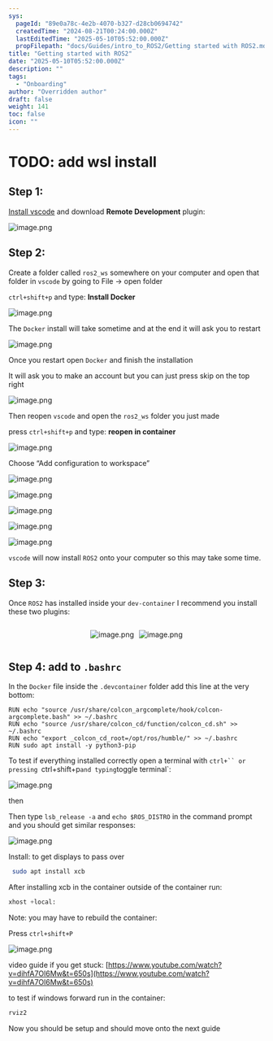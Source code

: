 ```yaml
---
sys:
  pageId: "89e0a78c-4e2b-4070-b327-d28cb0694742"
  createdTime: "2024-08-21T00:24:00.000Z"
  lastEditedTime: "2025-05-10T05:52:00.000Z"
  propFilepath: "docs/Guides/intro_to_ROS2/Getting started with ROS2.md"
title: "Getting started with ROS2"
date: "2025-05-10T05:52:00.000Z"
description: ""
tags:
  - "Onboarding"
author: "Overridden author"
draft: false
weight: 141
toc: false
icon: ""
---
```


# TODO: add wsl install

## Step 1:

[Install vscode](https://code.visualstudio.com/download) and download **Remote Development** plugin:

![image.png](https://prod-files-secure.s3.us-west-2.amazonaws.com/d518164a-d88e-44d1-a4ee-3adb3bd8bce0/efb52993-1881-4a40-b95e-6f020334f022/image.png?X-Amz-Algorithm=AWS4-HMAC-SHA256&X-Amz-Content-Sha256=UNSIGNED-PAYLOAD&X-Amz-Credential=ASIAZI2LB466XPS432JV%2F20250617%2Fus-west-2%2Fs3%2Faws4_request&X-Amz-Date=20250617T161100Z&X-Amz-Expires=3600&X-Amz-Security-Token=IQoJb3JpZ2luX2VjEIz%2F%2F%2F%2F%2F%2F%2F%2F%2F%2FwEaCXVzLXdlc3QtMiJHMEUCIQDXJq98BC11X4vkIOmr8gIAkcb%2B89tjYwgljwB618zAUgIgJ1UXRsHXKdWtes%2FxCEGwSP3%2BBfrjwuQq60ChMPW4jUEq%2FwMIdRAAGgw2Mzc0MjMxODM4MDUiDId94%2FyTG6wY%2B4tAhSrcA7Sij4%2BVeS3oHZ5iWS9Q%2B56YBYYRZBIU4NGpvyb5B%2FxY98YEVwXVDXHpVkisCAHg9pLWAhirg3ktM0fqG5wJ8eYEaXOJpo36nmw04DDk6UAXod4ttWm0hr22rBKndaMp7V%2FCGzqiFzD85hSvUHfjANrDwz5kmEfaQYaFXmbvZvW4WtBjzM5V99lLQwSm%2FvdlNoLlU0UUfGhwM3Yei7zLR%2BfJg1zN9w4B4QGamWgfHfVQElSwgJXVSwRH4nYLGGZXEEXF%2FZcHNDqalxHYjlENKFmg0PlG%2Fm0im%2FWGigrK4avqwGqviOlKaXmc6SiohM2OdJdmyGapBqFPrYi%2B3W%2Fso6r%2BO0nPBD51CIi34NFZ35Of2yTZQqnPUAz5%2FTiTTSUAvuRR37OkVZQd7uBk12m9qWxTQxS%2B049YLt4c7KpE7fqs0Y2Km%2B5%2F8gW6gLI9li5ww%2FeeCCMTRqNtJCqlzMPCLX%2FRbeujWVk3jEd44q156ZgSjPjk421%2BX5Bx2mceaQBDCF2g1OmSzaUql8lXnAXW6XMw5%2FJQ6Xs%2BAqnm%2BBAzV7tHZ0SHdidQXSNUZEqILtTEmz0GqeoWbbYDfjmoJBYld3QT0J6toqlvv1fsOVsul2ECtjSUfZf6kqnT6YzWMJanxcIGOqUBMwUnCLZf5jDIxlX7MPL6LEwInKM7F%2B4ScKwt5%2BNjEaXVutrqLjwJRwMdWD52XyHzkvBR%2FPEryRSuhNAkHGgSQ75BhOuep0ncwbO%2BJo42dPrgWIcjuY3AicugdPy13R5hqQ4Cptq4nGz67YU04XU6K53GUEOPZv9fFWdTTyyBy0jJILbrAG3f8FR8QPIGgfL4rX2bfQmlBogop9fDEDWkWUNEoB72&X-Amz-Signature=b9ff49b2ffc6c51e9e31c65c5a380a4b39c22a5ec266b8ae82644c0f32a8397e&X-Amz-SignedHeaders=host&x-amz-checksum-mode=ENABLED&x-id=GetObject)

## Step 2:

Create a folder called `ros2_ws` somewhere on your computer and open that folder in `vscode` by going to File → open folder 

`ctrl+shift+p` and type: **Install Docker**

![image.png](https://prod-files-secure.s3.us-west-2.amazonaws.com/d518164a-d88e-44d1-a4ee-3adb3bd8bce0/2269dc0e-1cd5-47ff-bceb-c04ad9b2eab0/image.png?X-Amz-Algorithm=AWS4-HMAC-SHA256&X-Amz-Content-Sha256=UNSIGNED-PAYLOAD&X-Amz-Credential=ASIAZI2LB466XPS432JV%2F20250617%2Fus-west-2%2Fs3%2Faws4_request&X-Amz-Date=20250617T161100Z&X-Amz-Expires=3600&X-Amz-Security-Token=IQoJb3JpZ2luX2VjEIz%2F%2F%2F%2F%2F%2F%2F%2F%2F%2FwEaCXVzLXdlc3QtMiJHMEUCIQDXJq98BC11X4vkIOmr8gIAkcb%2B89tjYwgljwB618zAUgIgJ1UXRsHXKdWtes%2FxCEGwSP3%2BBfrjwuQq60ChMPW4jUEq%2FwMIdRAAGgw2Mzc0MjMxODM4MDUiDId94%2FyTG6wY%2B4tAhSrcA7Sij4%2BVeS3oHZ5iWS9Q%2B56YBYYRZBIU4NGpvyb5B%2FxY98YEVwXVDXHpVkisCAHg9pLWAhirg3ktM0fqG5wJ8eYEaXOJpo36nmw04DDk6UAXod4ttWm0hr22rBKndaMp7V%2FCGzqiFzD85hSvUHfjANrDwz5kmEfaQYaFXmbvZvW4WtBjzM5V99lLQwSm%2FvdlNoLlU0UUfGhwM3Yei7zLR%2BfJg1zN9w4B4QGamWgfHfVQElSwgJXVSwRH4nYLGGZXEEXF%2FZcHNDqalxHYjlENKFmg0PlG%2Fm0im%2FWGigrK4avqwGqviOlKaXmc6SiohM2OdJdmyGapBqFPrYi%2B3W%2Fso6r%2BO0nPBD51CIi34NFZ35Of2yTZQqnPUAz5%2FTiTTSUAvuRR37OkVZQd7uBk12m9qWxTQxS%2B049YLt4c7KpE7fqs0Y2Km%2B5%2F8gW6gLI9li5ww%2FeeCCMTRqNtJCqlzMPCLX%2FRbeujWVk3jEd44q156ZgSjPjk421%2BX5Bx2mceaQBDCF2g1OmSzaUql8lXnAXW6XMw5%2FJQ6Xs%2BAqnm%2BBAzV7tHZ0SHdidQXSNUZEqILtTEmz0GqeoWbbYDfjmoJBYld3QT0J6toqlvv1fsOVsul2ECtjSUfZf6kqnT6YzWMJanxcIGOqUBMwUnCLZf5jDIxlX7MPL6LEwInKM7F%2B4ScKwt5%2BNjEaXVutrqLjwJRwMdWD52XyHzkvBR%2FPEryRSuhNAkHGgSQ75BhOuep0ncwbO%2BJo42dPrgWIcjuY3AicugdPy13R5hqQ4Cptq4nGz67YU04XU6K53GUEOPZv9fFWdTTyyBy0jJILbrAG3f8FR8QPIGgfL4rX2bfQmlBogop9fDEDWkWUNEoB72&X-Amz-Signature=1e0f3578d9ac1c0708aba0933e4f3289b0310ca809dab9da527ffc929d344884&X-Amz-SignedHeaders=host&x-amz-checksum-mode=ENABLED&x-id=GetObject)

The `Docker` install will take sometime and at the end it will ask you to restart

![image.png](https://prod-files-secure.s3.us-west-2.amazonaws.com/d518164a-d88e-44d1-a4ee-3adb3bd8bce0/ed233f78-be33-4b1f-b89c-9c346c0e961e/image.png?X-Amz-Algorithm=AWS4-HMAC-SHA256&X-Amz-Content-Sha256=UNSIGNED-PAYLOAD&X-Amz-Credential=ASIAZI2LB466XPS432JV%2F20250617%2Fus-west-2%2Fs3%2Faws4_request&X-Amz-Date=20250617T161100Z&X-Amz-Expires=3600&X-Amz-Security-Token=IQoJb3JpZ2luX2VjEIz%2F%2F%2F%2F%2F%2F%2F%2F%2F%2FwEaCXVzLXdlc3QtMiJHMEUCIQDXJq98BC11X4vkIOmr8gIAkcb%2B89tjYwgljwB618zAUgIgJ1UXRsHXKdWtes%2FxCEGwSP3%2BBfrjwuQq60ChMPW4jUEq%2FwMIdRAAGgw2Mzc0MjMxODM4MDUiDId94%2FyTG6wY%2B4tAhSrcA7Sij4%2BVeS3oHZ5iWS9Q%2B56YBYYRZBIU4NGpvyb5B%2FxY98YEVwXVDXHpVkisCAHg9pLWAhirg3ktM0fqG5wJ8eYEaXOJpo36nmw04DDk6UAXod4ttWm0hr22rBKndaMp7V%2FCGzqiFzD85hSvUHfjANrDwz5kmEfaQYaFXmbvZvW4WtBjzM5V99lLQwSm%2FvdlNoLlU0UUfGhwM3Yei7zLR%2BfJg1zN9w4B4QGamWgfHfVQElSwgJXVSwRH4nYLGGZXEEXF%2FZcHNDqalxHYjlENKFmg0PlG%2Fm0im%2FWGigrK4avqwGqviOlKaXmc6SiohM2OdJdmyGapBqFPrYi%2B3W%2Fso6r%2BO0nPBD51CIi34NFZ35Of2yTZQqnPUAz5%2FTiTTSUAvuRR37OkVZQd7uBk12m9qWxTQxS%2B049YLt4c7KpE7fqs0Y2Km%2B5%2F8gW6gLI9li5ww%2FeeCCMTRqNtJCqlzMPCLX%2FRbeujWVk3jEd44q156ZgSjPjk421%2BX5Bx2mceaQBDCF2g1OmSzaUql8lXnAXW6XMw5%2FJQ6Xs%2BAqnm%2BBAzV7tHZ0SHdidQXSNUZEqILtTEmz0GqeoWbbYDfjmoJBYld3QT0J6toqlvv1fsOVsul2ECtjSUfZf6kqnT6YzWMJanxcIGOqUBMwUnCLZf5jDIxlX7MPL6LEwInKM7F%2B4ScKwt5%2BNjEaXVutrqLjwJRwMdWD52XyHzkvBR%2FPEryRSuhNAkHGgSQ75BhOuep0ncwbO%2BJo42dPrgWIcjuY3AicugdPy13R5hqQ4Cptq4nGz67YU04XU6K53GUEOPZv9fFWdTTyyBy0jJILbrAG3f8FR8QPIGgfL4rX2bfQmlBogop9fDEDWkWUNEoB72&X-Amz-Signature=121a77d9a1145fc5c604cd10394beb7dc28f9d8589ad813e560f5bee1cce5def&X-Amz-SignedHeaders=host&x-amz-checksum-mode=ENABLED&x-id=GetObject)

Once you restart open `Docker` and finish the installation

It will ask you to make an account but you can just press skip on the top right

![image.png](https://prod-files-secure.s3.us-west-2.amazonaws.com/d518164a-d88e-44d1-a4ee-3adb3bd8bce0/21010ad9-1659-4fd9-9f59-9932a09b2a3d/image.png?X-Amz-Algorithm=AWS4-HMAC-SHA256&X-Amz-Content-Sha256=UNSIGNED-PAYLOAD&X-Amz-Credential=ASIAZI2LB466XPS432JV%2F20250617%2Fus-west-2%2Fs3%2Faws4_request&X-Amz-Date=20250617T161100Z&X-Amz-Expires=3600&X-Amz-Security-Token=IQoJb3JpZ2luX2VjEIz%2F%2F%2F%2F%2F%2F%2F%2F%2F%2FwEaCXVzLXdlc3QtMiJHMEUCIQDXJq98BC11X4vkIOmr8gIAkcb%2B89tjYwgljwB618zAUgIgJ1UXRsHXKdWtes%2FxCEGwSP3%2BBfrjwuQq60ChMPW4jUEq%2FwMIdRAAGgw2Mzc0MjMxODM4MDUiDId94%2FyTG6wY%2B4tAhSrcA7Sij4%2BVeS3oHZ5iWS9Q%2B56YBYYRZBIU4NGpvyb5B%2FxY98YEVwXVDXHpVkisCAHg9pLWAhirg3ktM0fqG5wJ8eYEaXOJpo36nmw04DDk6UAXod4ttWm0hr22rBKndaMp7V%2FCGzqiFzD85hSvUHfjANrDwz5kmEfaQYaFXmbvZvW4WtBjzM5V99lLQwSm%2FvdlNoLlU0UUfGhwM3Yei7zLR%2BfJg1zN9w4B4QGamWgfHfVQElSwgJXVSwRH4nYLGGZXEEXF%2FZcHNDqalxHYjlENKFmg0PlG%2Fm0im%2FWGigrK4avqwGqviOlKaXmc6SiohM2OdJdmyGapBqFPrYi%2B3W%2Fso6r%2BO0nPBD51CIi34NFZ35Of2yTZQqnPUAz5%2FTiTTSUAvuRR37OkVZQd7uBk12m9qWxTQxS%2B049YLt4c7KpE7fqs0Y2Km%2B5%2F8gW6gLI9li5ww%2FeeCCMTRqNtJCqlzMPCLX%2FRbeujWVk3jEd44q156ZgSjPjk421%2BX5Bx2mceaQBDCF2g1OmSzaUql8lXnAXW6XMw5%2FJQ6Xs%2BAqnm%2BBAzV7tHZ0SHdidQXSNUZEqILtTEmz0GqeoWbbYDfjmoJBYld3QT0J6toqlvv1fsOVsul2ECtjSUfZf6kqnT6YzWMJanxcIGOqUBMwUnCLZf5jDIxlX7MPL6LEwInKM7F%2B4ScKwt5%2BNjEaXVutrqLjwJRwMdWD52XyHzkvBR%2FPEryRSuhNAkHGgSQ75BhOuep0ncwbO%2BJo42dPrgWIcjuY3AicugdPy13R5hqQ4Cptq4nGz67YU04XU6K53GUEOPZv9fFWdTTyyBy0jJILbrAG3f8FR8QPIGgfL4rX2bfQmlBogop9fDEDWkWUNEoB72&X-Amz-Signature=9ee5ec53453854afecfd2741201a30320f82067e614a0865c0d3c001f582e5b5&X-Amz-SignedHeaders=host&x-amz-checksum-mode=ENABLED&x-id=GetObject)

Then reopen `vscode` and open the `ros2_ws` folder you just made

press `ctrl+shift+p` and type: **reopen in container**

![image.png](https://prod-files-secure.s3.us-west-2.amazonaws.com/d518164a-d88e-44d1-a4ee-3adb3bd8bce0/4e93b8c2-41ad-488c-8095-c74205196118/image.png?X-Amz-Algorithm=AWS4-HMAC-SHA256&X-Amz-Content-Sha256=UNSIGNED-PAYLOAD&X-Amz-Credential=ASIAZI2LB466XPS432JV%2F20250617%2Fus-west-2%2Fs3%2Faws4_request&X-Amz-Date=20250617T161100Z&X-Amz-Expires=3600&X-Amz-Security-Token=IQoJb3JpZ2luX2VjEIz%2F%2F%2F%2F%2F%2F%2F%2F%2F%2FwEaCXVzLXdlc3QtMiJHMEUCIQDXJq98BC11X4vkIOmr8gIAkcb%2B89tjYwgljwB618zAUgIgJ1UXRsHXKdWtes%2FxCEGwSP3%2BBfrjwuQq60ChMPW4jUEq%2FwMIdRAAGgw2Mzc0MjMxODM4MDUiDId94%2FyTG6wY%2B4tAhSrcA7Sij4%2BVeS3oHZ5iWS9Q%2B56YBYYRZBIU4NGpvyb5B%2FxY98YEVwXVDXHpVkisCAHg9pLWAhirg3ktM0fqG5wJ8eYEaXOJpo36nmw04DDk6UAXod4ttWm0hr22rBKndaMp7V%2FCGzqiFzD85hSvUHfjANrDwz5kmEfaQYaFXmbvZvW4WtBjzM5V99lLQwSm%2FvdlNoLlU0UUfGhwM3Yei7zLR%2BfJg1zN9w4B4QGamWgfHfVQElSwgJXVSwRH4nYLGGZXEEXF%2FZcHNDqalxHYjlENKFmg0PlG%2Fm0im%2FWGigrK4avqwGqviOlKaXmc6SiohM2OdJdmyGapBqFPrYi%2B3W%2Fso6r%2BO0nPBD51CIi34NFZ35Of2yTZQqnPUAz5%2FTiTTSUAvuRR37OkVZQd7uBk12m9qWxTQxS%2B049YLt4c7KpE7fqs0Y2Km%2B5%2F8gW6gLI9li5ww%2FeeCCMTRqNtJCqlzMPCLX%2FRbeujWVk3jEd44q156ZgSjPjk421%2BX5Bx2mceaQBDCF2g1OmSzaUql8lXnAXW6XMw5%2FJQ6Xs%2BAqnm%2BBAzV7tHZ0SHdidQXSNUZEqILtTEmz0GqeoWbbYDfjmoJBYld3QT0J6toqlvv1fsOVsul2ECtjSUfZf6kqnT6YzWMJanxcIGOqUBMwUnCLZf5jDIxlX7MPL6LEwInKM7F%2B4ScKwt5%2BNjEaXVutrqLjwJRwMdWD52XyHzkvBR%2FPEryRSuhNAkHGgSQ75BhOuep0ncwbO%2BJo42dPrgWIcjuY3AicugdPy13R5hqQ4Cptq4nGz67YU04XU6K53GUEOPZv9fFWdTTyyBy0jJILbrAG3f8FR8QPIGgfL4rX2bfQmlBogop9fDEDWkWUNEoB72&X-Amz-Signature=2d5a54e5511ca040b2c6466a6ce9d5f4a68cc2218c36c88fab3a31e61aaeed08&X-Amz-SignedHeaders=host&x-amz-checksum-mode=ENABLED&x-id=GetObject)

Choose “Add configuration to workspace”

![image.png](https://prod-files-secure.s3.us-west-2.amazonaws.com/d518164a-d88e-44d1-a4ee-3adb3bd8bce0/9560b282-5060-4989-ba37-97e7b2c22476/image.png?X-Amz-Algorithm=AWS4-HMAC-SHA256&X-Amz-Content-Sha256=UNSIGNED-PAYLOAD&X-Amz-Credential=ASIAZI2LB466XPS432JV%2F20250617%2Fus-west-2%2Fs3%2Faws4_request&X-Amz-Date=20250617T161100Z&X-Amz-Expires=3600&X-Amz-Security-Token=IQoJb3JpZ2luX2VjEIz%2F%2F%2F%2F%2F%2F%2F%2F%2F%2FwEaCXVzLXdlc3QtMiJHMEUCIQDXJq98BC11X4vkIOmr8gIAkcb%2B89tjYwgljwB618zAUgIgJ1UXRsHXKdWtes%2FxCEGwSP3%2BBfrjwuQq60ChMPW4jUEq%2FwMIdRAAGgw2Mzc0MjMxODM4MDUiDId94%2FyTG6wY%2B4tAhSrcA7Sij4%2BVeS3oHZ5iWS9Q%2B56YBYYRZBIU4NGpvyb5B%2FxY98YEVwXVDXHpVkisCAHg9pLWAhirg3ktM0fqG5wJ8eYEaXOJpo36nmw04DDk6UAXod4ttWm0hr22rBKndaMp7V%2FCGzqiFzD85hSvUHfjANrDwz5kmEfaQYaFXmbvZvW4WtBjzM5V99lLQwSm%2FvdlNoLlU0UUfGhwM3Yei7zLR%2BfJg1zN9w4B4QGamWgfHfVQElSwgJXVSwRH4nYLGGZXEEXF%2FZcHNDqalxHYjlENKFmg0PlG%2Fm0im%2FWGigrK4avqwGqviOlKaXmc6SiohM2OdJdmyGapBqFPrYi%2B3W%2Fso6r%2BO0nPBD51CIi34NFZ35Of2yTZQqnPUAz5%2FTiTTSUAvuRR37OkVZQd7uBk12m9qWxTQxS%2B049YLt4c7KpE7fqs0Y2Km%2B5%2F8gW6gLI9li5ww%2FeeCCMTRqNtJCqlzMPCLX%2FRbeujWVk3jEd44q156ZgSjPjk421%2BX5Bx2mceaQBDCF2g1OmSzaUql8lXnAXW6XMw5%2FJQ6Xs%2BAqnm%2BBAzV7tHZ0SHdidQXSNUZEqILtTEmz0GqeoWbbYDfjmoJBYld3QT0J6toqlvv1fsOVsul2ECtjSUfZf6kqnT6YzWMJanxcIGOqUBMwUnCLZf5jDIxlX7MPL6LEwInKM7F%2B4ScKwt5%2BNjEaXVutrqLjwJRwMdWD52XyHzkvBR%2FPEryRSuhNAkHGgSQ75BhOuep0ncwbO%2BJo42dPrgWIcjuY3AicugdPy13R5hqQ4Cptq4nGz67YU04XU6K53GUEOPZv9fFWdTTyyBy0jJILbrAG3f8FR8QPIGgfL4rX2bfQmlBogop9fDEDWkWUNEoB72&X-Amz-Signature=02b5949d4b82510c9b10fac1e03a63608681a63aec4fea8c4531cfd47d89ad3f&X-Amz-SignedHeaders=host&x-amz-checksum-mode=ENABLED&x-id=GetObject)

![image.png](https://prod-files-secure.s3.us-west-2.amazonaws.com/d518164a-d88e-44d1-a4ee-3adb3bd8bce0/2ee63f81-886b-48e8-a553-dc6e5eac99e4/image.png?X-Amz-Algorithm=AWS4-HMAC-SHA256&X-Amz-Content-Sha256=UNSIGNED-PAYLOAD&X-Amz-Credential=ASIAZI2LB466XPS432JV%2F20250617%2Fus-west-2%2Fs3%2Faws4_request&X-Amz-Date=20250617T161100Z&X-Amz-Expires=3600&X-Amz-Security-Token=IQoJb3JpZ2luX2VjEIz%2F%2F%2F%2F%2F%2F%2F%2F%2F%2FwEaCXVzLXdlc3QtMiJHMEUCIQDXJq98BC11X4vkIOmr8gIAkcb%2B89tjYwgljwB618zAUgIgJ1UXRsHXKdWtes%2FxCEGwSP3%2BBfrjwuQq60ChMPW4jUEq%2FwMIdRAAGgw2Mzc0MjMxODM4MDUiDId94%2FyTG6wY%2B4tAhSrcA7Sij4%2BVeS3oHZ5iWS9Q%2B56YBYYRZBIU4NGpvyb5B%2FxY98YEVwXVDXHpVkisCAHg9pLWAhirg3ktM0fqG5wJ8eYEaXOJpo36nmw04DDk6UAXod4ttWm0hr22rBKndaMp7V%2FCGzqiFzD85hSvUHfjANrDwz5kmEfaQYaFXmbvZvW4WtBjzM5V99lLQwSm%2FvdlNoLlU0UUfGhwM3Yei7zLR%2BfJg1zN9w4B4QGamWgfHfVQElSwgJXVSwRH4nYLGGZXEEXF%2FZcHNDqalxHYjlENKFmg0PlG%2Fm0im%2FWGigrK4avqwGqviOlKaXmc6SiohM2OdJdmyGapBqFPrYi%2B3W%2Fso6r%2BO0nPBD51CIi34NFZ35Of2yTZQqnPUAz5%2FTiTTSUAvuRR37OkVZQd7uBk12m9qWxTQxS%2B049YLt4c7KpE7fqs0Y2Km%2B5%2F8gW6gLI9li5ww%2FeeCCMTRqNtJCqlzMPCLX%2FRbeujWVk3jEd44q156ZgSjPjk421%2BX5Bx2mceaQBDCF2g1OmSzaUql8lXnAXW6XMw5%2FJQ6Xs%2BAqnm%2BBAzV7tHZ0SHdidQXSNUZEqILtTEmz0GqeoWbbYDfjmoJBYld3QT0J6toqlvv1fsOVsul2ECtjSUfZf6kqnT6YzWMJanxcIGOqUBMwUnCLZf5jDIxlX7MPL6LEwInKM7F%2B4ScKwt5%2BNjEaXVutrqLjwJRwMdWD52XyHzkvBR%2FPEryRSuhNAkHGgSQ75BhOuep0ncwbO%2BJo42dPrgWIcjuY3AicugdPy13R5hqQ4Cptq4nGz67YU04XU6K53GUEOPZv9fFWdTTyyBy0jJILbrAG3f8FR8QPIGgfL4rX2bfQmlBogop9fDEDWkWUNEoB72&X-Amz-Signature=c9a2b2039e4db1cfb175d5a2b5f32e472a0e26f0352d57627dc6073e4ac46e5c&X-Amz-SignedHeaders=host&x-amz-checksum-mode=ENABLED&x-id=GetObject)

![image.png](https://prod-files-secure.s3.us-west-2.amazonaws.com/d518164a-d88e-44d1-a4ee-3adb3bd8bce0/ae1580b2-b048-407e-aed9-b584224a7a04/image.png?X-Amz-Algorithm=AWS4-HMAC-SHA256&X-Amz-Content-Sha256=UNSIGNED-PAYLOAD&X-Amz-Credential=ASIAZI2LB466XPS432JV%2F20250617%2Fus-west-2%2Fs3%2Faws4_request&X-Amz-Date=20250617T161100Z&X-Amz-Expires=3600&X-Amz-Security-Token=IQoJb3JpZ2luX2VjEIz%2F%2F%2F%2F%2F%2F%2F%2F%2F%2FwEaCXVzLXdlc3QtMiJHMEUCIQDXJq98BC11X4vkIOmr8gIAkcb%2B89tjYwgljwB618zAUgIgJ1UXRsHXKdWtes%2FxCEGwSP3%2BBfrjwuQq60ChMPW4jUEq%2FwMIdRAAGgw2Mzc0MjMxODM4MDUiDId94%2FyTG6wY%2B4tAhSrcA7Sij4%2BVeS3oHZ5iWS9Q%2B56YBYYRZBIU4NGpvyb5B%2FxY98YEVwXVDXHpVkisCAHg9pLWAhirg3ktM0fqG5wJ8eYEaXOJpo36nmw04DDk6UAXod4ttWm0hr22rBKndaMp7V%2FCGzqiFzD85hSvUHfjANrDwz5kmEfaQYaFXmbvZvW4WtBjzM5V99lLQwSm%2FvdlNoLlU0UUfGhwM3Yei7zLR%2BfJg1zN9w4B4QGamWgfHfVQElSwgJXVSwRH4nYLGGZXEEXF%2FZcHNDqalxHYjlENKFmg0PlG%2Fm0im%2FWGigrK4avqwGqviOlKaXmc6SiohM2OdJdmyGapBqFPrYi%2B3W%2Fso6r%2BO0nPBD51CIi34NFZ35Of2yTZQqnPUAz5%2FTiTTSUAvuRR37OkVZQd7uBk12m9qWxTQxS%2B049YLt4c7KpE7fqs0Y2Km%2B5%2F8gW6gLI9li5ww%2FeeCCMTRqNtJCqlzMPCLX%2FRbeujWVk3jEd44q156ZgSjPjk421%2BX5Bx2mceaQBDCF2g1OmSzaUql8lXnAXW6XMw5%2FJQ6Xs%2BAqnm%2BBAzV7tHZ0SHdidQXSNUZEqILtTEmz0GqeoWbbYDfjmoJBYld3QT0J6toqlvv1fsOVsul2ECtjSUfZf6kqnT6YzWMJanxcIGOqUBMwUnCLZf5jDIxlX7MPL6LEwInKM7F%2B4ScKwt5%2BNjEaXVutrqLjwJRwMdWD52XyHzkvBR%2FPEryRSuhNAkHGgSQ75BhOuep0ncwbO%2BJo42dPrgWIcjuY3AicugdPy13R5hqQ4Cptq4nGz67YU04XU6K53GUEOPZv9fFWdTTyyBy0jJILbrAG3f8FR8QPIGgfL4rX2bfQmlBogop9fDEDWkWUNEoB72&X-Amz-Signature=d97d91c47a8bc0bce42cd639554c4ebe3a15cdf8795a67bb90f1cf9fc062e1b7&X-Amz-SignedHeaders=host&x-amz-checksum-mode=ENABLED&x-id=GetObject)

![image.png](https://prod-files-secure.s3.us-west-2.amazonaws.com/d518164a-d88e-44d1-a4ee-3adb3bd8bce0/53255b28-f75e-430f-b9e3-c0ac8577e42b/image.png?X-Amz-Algorithm=AWS4-HMAC-SHA256&X-Amz-Content-Sha256=UNSIGNED-PAYLOAD&X-Amz-Credential=ASIAZI2LB466XPS432JV%2F20250617%2Fus-west-2%2Fs3%2Faws4_request&X-Amz-Date=20250617T161100Z&X-Amz-Expires=3600&X-Amz-Security-Token=IQoJb3JpZ2luX2VjEIz%2F%2F%2F%2F%2F%2F%2F%2F%2F%2FwEaCXVzLXdlc3QtMiJHMEUCIQDXJq98BC11X4vkIOmr8gIAkcb%2B89tjYwgljwB618zAUgIgJ1UXRsHXKdWtes%2FxCEGwSP3%2BBfrjwuQq60ChMPW4jUEq%2FwMIdRAAGgw2Mzc0MjMxODM4MDUiDId94%2FyTG6wY%2B4tAhSrcA7Sij4%2BVeS3oHZ5iWS9Q%2B56YBYYRZBIU4NGpvyb5B%2FxY98YEVwXVDXHpVkisCAHg9pLWAhirg3ktM0fqG5wJ8eYEaXOJpo36nmw04DDk6UAXod4ttWm0hr22rBKndaMp7V%2FCGzqiFzD85hSvUHfjANrDwz5kmEfaQYaFXmbvZvW4WtBjzM5V99lLQwSm%2FvdlNoLlU0UUfGhwM3Yei7zLR%2BfJg1zN9w4B4QGamWgfHfVQElSwgJXVSwRH4nYLGGZXEEXF%2FZcHNDqalxHYjlENKFmg0PlG%2Fm0im%2FWGigrK4avqwGqviOlKaXmc6SiohM2OdJdmyGapBqFPrYi%2B3W%2Fso6r%2BO0nPBD51CIi34NFZ35Of2yTZQqnPUAz5%2FTiTTSUAvuRR37OkVZQd7uBk12m9qWxTQxS%2B049YLt4c7KpE7fqs0Y2Km%2B5%2F8gW6gLI9li5ww%2FeeCCMTRqNtJCqlzMPCLX%2FRbeujWVk3jEd44q156ZgSjPjk421%2BX5Bx2mceaQBDCF2g1OmSzaUql8lXnAXW6XMw5%2FJQ6Xs%2BAqnm%2BBAzV7tHZ0SHdidQXSNUZEqILtTEmz0GqeoWbbYDfjmoJBYld3QT0J6toqlvv1fsOVsul2ECtjSUfZf6kqnT6YzWMJanxcIGOqUBMwUnCLZf5jDIxlX7MPL6LEwInKM7F%2B4ScKwt5%2BNjEaXVutrqLjwJRwMdWD52XyHzkvBR%2FPEryRSuhNAkHGgSQ75BhOuep0ncwbO%2BJo42dPrgWIcjuY3AicugdPy13R5hqQ4Cptq4nGz67YU04XU6K53GUEOPZv9fFWdTTyyBy0jJILbrAG3f8FR8QPIGgfL4rX2bfQmlBogop9fDEDWkWUNEoB72&X-Amz-Signature=8823c5fac170aa0eb2fc2b7fd9223dc7c905541ee3bd4ffb19d0ed952c79dee1&X-Amz-SignedHeaders=host&x-amz-checksum-mode=ENABLED&x-id=GetObject)

![image.png](https://prod-files-secure.s3.us-west-2.amazonaws.com/d518164a-d88e-44d1-a4ee-3adb3bd8bce0/7c562767-5af9-4ffb-97d1-327bcdf4ee00/image.png?X-Amz-Algorithm=AWS4-HMAC-SHA256&X-Amz-Content-Sha256=UNSIGNED-PAYLOAD&X-Amz-Credential=ASIAZI2LB466XPS432JV%2F20250617%2Fus-west-2%2Fs3%2Faws4_request&X-Amz-Date=20250617T161100Z&X-Amz-Expires=3600&X-Amz-Security-Token=IQoJb3JpZ2luX2VjEIz%2F%2F%2F%2F%2F%2F%2F%2F%2F%2FwEaCXVzLXdlc3QtMiJHMEUCIQDXJq98BC11X4vkIOmr8gIAkcb%2B89tjYwgljwB618zAUgIgJ1UXRsHXKdWtes%2FxCEGwSP3%2BBfrjwuQq60ChMPW4jUEq%2FwMIdRAAGgw2Mzc0MjMxODM4MDUiDId94%2FyTG6wY%2B4tAhSrcA7Sij4%2BVeS3oHZ5iWS9Q%2B56YBYYRZBIU4NGpvyb5B%2FxY98YEVwXVDXHpVkisCAHg9pLWAhirg3ktM0fqG5wJ8eYEaXOJpo36nmw04DDk6UAXod4ttWm0hr22rBKndaMp7V%2FCGzqiFzD85hSvUHfjANrDwz5kmEfaQYaFXmbvZvW4WtBjzM5V99lLQwSm%2FvdlNoLlU0UUfGhwM3Yei7zLR%2BfJg1zN9w4B4QGamWgfHfVQElSwgJXVSwRH4nYLGGZXEEXF%2FZcHNDqalxHYjlENKFmg0PlG%2Fm0im%2FWGigrK4avqwGqviOlKaXmc6SiohM2OdJdmyGapBqFPrYi%2B3W%2Fso6r%2BO0nPBD51CIi34NFZ35Of2yTZQqnPUAz5%2FTiTTSUAvuRR37OkVZQd7uBk12m9qWxTQxS%2B049YLt4c7KpE7fqs0Y2Km%2B5%2F8gW6gLI9li5ww%2FeeCCMTRqNtJCqlzMPCLX%2FRbeujWVk3jEd44q156ZgSjPjk421%2BX5Bx2mceaQBDCF2g1OmSzaUql8lXnAXW6XMw5%2FJQ6Xs%2BAqnm%2BBAzV7tHZ0SHdidQXSNUZEqILtTEmz0GqeoWbbYDfjmoJBYld3QT0J6toqlvv1fsOVsul2ECtjSUfZf6kqnT6YzWMJanxcIGOqUBMwUnCLZf5jDIxlX7MPL6LEwInKM7F%2B4ScKwt5%2BNjEaXVutrqLjwJRwMdWD52XyHzkvBR%2FPEryRSuhNAkHGgSQ75BhOuep0ncwbO%2BJo42dPrgWIcjuY3AicugdPy13R5hqQ4Cptq4nGz67YU04XU6K53GUEOPZv9fFWdTTyyBy0jJILbrAG3f8FR8QPIGgfL4rX2bfQmlBogop9fDEDWkWUNEoB72&X-Amz-Signature=f1943f09e2c73eb3d4dbdbc5b3460cafab9035a21b9349458adbae56a32e65d8&X-Amz-SignedHeaders=host&x-amz-checksum-mode=ENABLED&x-id=GetObject)

`vscode` will now install `ROS2` onto your computer so this may take some time.

## Step 3:

Once `ROS2` has installed inside your `dev-container` I recommend you install these two plugins:

<div style="display: flex;flex-direction: row; column-gap:10px; max-width: 630px;justify-content: center;">
<div>

![image.png](https://prod-files-secure.s3.us-west-2.amazonaws.com/d518164a-d88e-44d1-a4ee-3adb3bd8bce0/3fc3d550-5a54-4ba1-ba6b-faa01cdb7369/image.png?X-Amz-Algorithm=AWS4-HMAC-SHA256&X-Amz-Content-Sha256=UNSIGNED-PAYLOAD&X-Amz-Credential=ASIAZI2LB466T5QGYIOH%2F20250617%2Fus-west-2%2Fs3%2Faws4_request&X-Amz-Date=20250617T161107Z&X-Amz-Expires=3600&X-Amz-Security-Token=IQoJb3JpZ2luX2VjEI3%2F%2F%2F%2F%2F%2F%2F%2F%2F%2FwEaCXVzLXdlc3QtMiJGMEQCIB44JBJ5fJ%2F38M5we6MAqcQHPPMjAZbw01InSZd3wMj%2BAiBlKjHg9%2FQbnk%2FRZkOE%2B1PGwRSlNsAmAxLZcRmQ1%2FDP1yr%2FAwh2EAAaDDYzNzQyMzE4MzgwNSIMA%2B0fZL1tcKacg5AKKtwDQz5n2HYmublp%2Fvpu7EipO%2FVbetT6FAI51k3ykxXjkpXaJPvClbX%2BXHs8XSKTuFsjH4wwVc0V7n8BQUO2E5JEbjIU8mnfLOahRcV8Op1%2BME3Wtxy2ePm%2BpRpZcqyxSyYx0k9wAFRD6mjPIuHepPzkGu3I%2BTLFI9ENwuU6jWwnt%2FZhwyHVERV9ccgXJcYbPxB%2FlS1jtoX7FfzyFsofTtcmTdbomOR7zlplK%2Bt8NkOW5HzALfzdd7%2BZEXtusyclc2OVFTM8sY%2F3dZYa4KXGYK2ZreDiANRGvbRXPBdCQ2%2F29P7nlv6sc7Lcuz%2FbTmq%2B9s6CzQFwKW7juzUmmazhDE1ceHIGMLeHU0UT1tcHaTDn%2B%2F0XpLf0xzG%2FQLZVTJvu%2F9430MprLa47NhameNyqm%2BpnsFbhasOd7RXZr%2B7dLElgSr2seZoldIONyzAf3JLCxV3rZ8u1pREPktbbRDI3wzUsUEIAlHHwzKVjb%2BVdySjMn4lFfZGTmxzmJrY0tJtcqw0%2BIAhSCgedcE8Y5qPP26eKvF4vXOT5fClSY6A74uvbWkhultIaUl6CmkdTMx%2BI%2Fnw0nwrsV349OoDjkMot2AuY65%2FMrWQGulwjscd4B3%2BkzZbL%2FUv1M2pG0AZWF0Ew3r7FwgY6pgHw19xKIaxmcpwKsscQTu6pSssEwVngNFYK5JenXvZ6E2DyktLoeQDwBWOPlnbv3fkghDLzTUFpuHzy5ncvJ1VK95xzANe0mZby%2BYmeSxa%2FQJ5ujJLXXaO7ONoSkKUn8NgacuJBjNthh9noOwkshqnuol6GrRgfuC0uTRoPu2mVhaSdpGjZtlaHIu7CdGBTKMjm6TGG8Hex5C8Go4fX8IGqF3%2FXOgx%2B&X-Amz-Signature=b836fac69b162a8e403ea1b94c485631e4b1a0a06af3852aa316b804a23de001&X-Amz-SignedHeaders=host&x-amz-checksum-mode=ENABLED&x-id=GetObject)

</div>
<div>

![image.png](https://prod-files-secure.s3.us-west-2.amazonaws.com/d518164a-d88e-44d1-a4ee-3adb3bd8bce0/d994cc66-13c2-4093-a5a3-f84cf4601a82/image.png?X-Amz-Algorithm=AWS4-HMAC-SHA256&X-Amz-Content-Sha256=UNSIGNED-PAYLOAD&X-Amz-Credential=ASIAZI2LB4663YFG62FD%2F20250617%2Fus-west-2%2Fs3%2Faws4_request&X-Amz-Date=20250617T161108Z&X-Amz-Expires=3600&X-Amz-Security-Token=IQoJb3JpZ2luX2VjEIz%2F%2F%2F%2F%2F%2F%2F%2F%2F%2FwEaCXVzLXdlc3QtMiJHMEUCICr%2FgwFAorXbMTJciOQDMQjp0xTBbuKyJm%2FN2T%2F0ksLFAiEA2ZBwjSVInVmygB68jYjP%2FUktwxd8J6zyIwAiCCKk3bYq%2FwMIdRAAGgw2Mzc0MjMxODM4MDUiDLa7Uyv2YUgdYoIdpSrcA15PFIu7BNE%2FAtJIvItbL654N%2Fs2Y5hnf2VqbBhbLsstUA64MfASrsy5a4ytrx09xkQL5MAJT7EOZHrgUNT9PwldqIoiId1WkXLKT6H139GfHX7JPVYb3vA7I2w5Cr4k%2FUi0bVsWMIRNCaV1Ma8LMyVQQlSnKAD3g%2F2D11%2BMKASTjlSRfLK4NgJHuEEwfnd7TpuVLkuIoMWzMEI6rlEEg7O4mpad%2BX09lN1CbiclxHeluJk7AyzGWcJMMhcg4yH6XH3tmRctNRo8NxklZuZDFGTBYtx2oPRj621JeQ75f%2BVXNIHcdZmkfkePTLPd6UvoIpOHs0HQIsMVYzfFd6lqG3FWDLT%2FU87Lizgj9Bss5fdi5EkDgryzrjb1Ek8U%2Bx%2FJWarIVPUuExRJbxXUyRQAxs5XKiW47HvYdmu0QY1wLvcczacJb4YJd6%2BP7NUcEZ5RaPX2MRSGZbFo1auPYEXjKrhkJj%2BsxKYvVOhcB6MGdzmfGFg5W1hP0%2FpaE9docGNazf1Beb9ZHfB2kefcnQD3f14lLVTpDCEp1UjGg%2Fl6eXe4LwYrMEpk13fYAi%2FD9ZmEOBjGtmGRCc5fywSTnkMNVDpOa4OGlAo0%2FhezmjuzBIJCm4E0k5MmUJ9jQo7xMJSnxcIGOqUBf9UXrCXeZZ1NPzEQ9SNrFSzYICu%2FAol0B9NXFPROCTVr9p4rrC%2FDq52suHeMZGejUjsSfSrzxlv9FHulEqJ%2B2ifZ%2Bxp1Bf5EuuhcEbg%2B%2BSgGzrUjrYRvBaXyxWqjoG%2BuzYr4ABZX1hL88lkkbZshmOE37Ff7%2BYkOntd9yF73MSNGIBRbCbTi1JyHbA2O3zaEpAv%2BS2aWOFFKNUc%2Br54Qgfi7jRjC&X-Amz-Signature=c24000c2cfd67feded42403b4b89760779a5faf8042c83343e3762fa76881cf1&X-Amz-SignedHeaders=host&x-amz-checksum-mode=ENABLED&x-id=GetObject)

</div>
</div>

## Step 4: add to `.bashrc`

In the `Docker` file inside the `.devcontainer` folder add this line at the very bottom: 

```docker
RUN echo "source /usr/share/colcon_argcomplete/hook/colcon-argcomplete.bash" >> ~/.bashrc
RUN echo "source /usr/share/colcon_cd/function/colcon_cd.sh" >> ~/.bashrc
RUN echo "export _colcon_cd_root=/opt/ros/humble/" >> ~/.bashrc
RUN sudo apt install -y python3-pip 
```

To test if everything installed correctly open a terminal with `ctrl+`` or pressing `ctrl+shift+p` and typing `toggle terminal`:

![image.png](https://prod-files-secure.s3.us-west-2.amazonaws.com/d518164a-d88e-44d1-a4ee-3adb3bd8bce0/6a4943d8-b04e-4c02-9a58-775f3384d1a5/image.png?X-Amz-Algorithm=AWS4-HMAC-SHA256&X-Amz-Content-Sha256=UNSIGNED-PAYLOAD&X-Amz-Credential=ASIAZI2LB466XPS432JV%2F20250617%2Fus-west-2%2Fs3%2Faws4_request&X-Amz-Date=20250617T161100Z&X-Amz-Expires=3600&X-Amz-Security-Token=IQoJb3JpZ2luX2VjEIz%2F%2F%2F%2F%2F%2F%2F%2F%2F%2FwEaCXVzLXdlc3QtMiJHMEUCIQDXJq98BC11X4vkIOmr8gIAkcb%2B89tjYwgljwB618zAUgIgJ1UXRsHXKdWtes%2FxCEGwSP3%2BBfrjwuQq60ChMPW4jUEq%2FwMIdRAAGgw2Mzc0MjMxODM4MDUiDId94%2FyTG6wY%2B4tAhSrcA7Sij4%2BVeS3oHZ5iWS9Q%2B56YBYYRZBIU4NGpvyb5B%2FxY98YEVwXVDXHpVkisCAHg9pLWAhirg3ktM0fqG5wJ8eYEaXOJpo36nmw04DDk6UAXod4ttWm0hr22rBKndaMp7V%2FCGzqiFzD85hSvUHfjANrDwz5kmEfaQYaFXmbvZvW4WtBjzM5V99lLQwSm%2FvdlNoLlU0UUfGhwM3Yei7zLR%2BfJg1zN9w4B4QGamWgfHfVQElSwgJXVSwRH4nYLGGZXEEXF%2FZcHNDqalxHYjlENKFmg0PlG%2Fm0im%2FWGigrK4avqwGqviOlKaXmc6SiohM2OdJdmyGapBqFPrYi%2B3W%2Fso6r%2BO0nPBD51CIi34NFZ35Of2yTZQqnPUAz5%2FTiTTSUAvuRR37OkVZQd7uBk12m9qWxTQxS%2B049YLt4c7KpE7fqs0Y2Km%2B5%2F8gW6gLI9li5ww%2FeeCCMTRqNtJCqlzMPCLX%2FRbeujWVk3jEd44q156ZgSjPjk421%2BX5Bx2mceaQBDCF2g1OmSzaUql8lXnAXW6XMw5%2FJQ6Xs%2BAqnm%2BBAzV7tHZ0SHdidQXSNUZEqILtTEmz0GqeoWbbYDfjmoJBYld3QT0J6toqlvv1fsOVsul2ECtjSUfZf6kqnT6YzWMJanxcIGOqUBMwUnCLZf5jDIxlX7MPL6LEwInKM7F%2B4ScKwt5%2BNjEaXVutrqLjwJRwMdWD52XyHzkvBR%2FPEryRSuhNAkHGgSQ75BhOuep0ncwbO%2BJo42dPrgWIcjuY3AicugdPy13R5hqQ4Cptq4nGz67YU04XU6K53GUEOPZv9fFWdTTyyBy0jJILbrAG3f8FR8QPIGgfL4rX2bfQmlBogop9fDEDWkWUNEoB72&X-Amz-Signature=24c0a03d030c1e5c9b11904fccac597758d451408b81a1cd9736054d9045d918&X-Amz-SignedHeaders=host&x-amz-checksum-mode=ENABLED&x-id=GetObject)

then 

Then type `lsb_release -a` and `echo $ROS_DISTRO` in the command prompt and you should get similar responses:

![image.png](https://prod-files-secure.s3.us-west-2.amazonaws.com/d518164a-d88e-44d1-a4ee-3adb3bd8bce0/3e635dec-a805-4e85-8b9e-d000e5b71a4e/image.png?X-Amz-Algorithm=AWS4-HMAC-SHA256&X-Amz-Content-Sha256=UNSIGNED-PAYLOAD&X-Amz-Credential=ASIAZI2LB466XPS432JV%2F20250617%2Fus-west-2%2Fs3%2Faws4_request&X-Amz-Date=20250617T161100Z&X-Amz-Expires=3600&X-Amz-Security-Token=IQoJb3JpZ2luX2VjEIz%2F%2F%2F%2F%2F%2F%2F%2F%2F%2FwEaCXVzLXdlc3QtMiJHMEUCIQDXJq98BC11X4vkIOmr8gIAkcb%2B89tjYwgljwB618zAUgIgJ1UXRsHXKdWtes%2FxCEGwSP3%2BBfrjwuQq60ChMPW4jUEq%2FwMIdRAAGgw2Mzc0MjMxODM4MDUiDId94%2FyTG6wY%2B4tAhSrcA7Sij4%2BVeS3oHZ5iWS9Q%2B56YBYYRZBIU4NGpvyb5B%2FxY98YEVwXVDXHpVkisCAHg9pLWAhirg3ktM0fqG5wJ8eYEaXOJpo36nmw04DDk6UAXod4ttWm0hr22rBKndaMp7V%2FCGzqiFzD85hSvUHfjANrDwz5kmEfaQYaFXmbvZvW4WtBjzM5V99lLQwSm%2FvdlNoLlU0UUfGhwM3Yei7zLR%2BfJg1zN9w4B4QGamWgfHfVQElSwgJXVSwRH4nYLGGZXEEXF%2FZcHNDqalxHYjlENKFmg0PlG%2Fm0im%2FWGigrK4avqwGqviOlKaXmc6SiohM2OdJdmyGapBqFPrYi%2B3W%2Fso6r%2BO0nPBD51CIi34NFZ35Of2yTZQqnPUAz5%2FTiTTSUAvuRR37OkVZQd7uBk12m9qWxTQxS%2B049YLt4c7KpE7fqs0Y2Km%2B5%2F8gW6gLI9li5ww%2FeeCCMTRqNtJCqlzMPCLX%2FRbeujWVk3jEd44q156ZgSjPjk421%2BX5Bx2mceaQBDCF2g1OmSzaUql8lXnAXW6XMw5%2FJQ6Xs%2BAqnm%2BBAzV7tHZ0SHdidQXSNUZEqILtTEmz0GqeoWbbYDfjmoJBYld3QT0J6toqlvv1fsOVsul2ECtjSUfZf6kqnT6YzWMJanxcIGOqUBMwUnCLZf5jDIxlX7MPL6LEwInKM7F%2B4ScKwt5%2BNjEaXVutrqLjwJRwMdWD52XyHzkvBR%2FPEryRSuhNAkHGgSQ75BhOuep0ncwbO%2BJo42dPrgWIcjuY3AicugdPy13R5hqQ4Cptq4nGz67YU04XU6K53GUEOPZv9fFWdTTyyBy0jJILbrAG3f8FR8QPIGgfL4rX2bfQmlBogop9fDEDWkWUNEoB72&X-Amz-Signature=49000a94cf4ce67955c1cb448871b3673b3ab6f69787ec0a526d3e286bce1e2e&X-Amz-SignedHeaders=host&x-amz-checksum-mode=ENABLED&x-id=GetObject)

Install:  to get displays to pass over

```bash
 sudo apt install xcb
```

After installing xcb in the container outside of the container run:

```python
xhost +local:
```

Note: you may have to rebuild the container:

Press `ctrl+shift+P`

![image.png](https://prod-files-secure.s3.us-west-2.amazonaws.com/d518164a-d88e-44d1-a4ee-3adb3bd8bce0/6c2be660-2618-4c38-9c26-53554f7a0b7b/image.png?X-Amz-Algorithm=AWS4-HMAC-SHA256&X-Amz-Content-Sha256=UNSIGNED-PAYLOAD&X-Amz-Credential=ASIAZI2LB466XPS432JV%2F20250617%2Fus-west-2%2Fs3%2Faws4_request&X-Amz-Date=20250617T161100Z&X-Amz-Expires=3600&X-Amz-Security-Token=IQoJb3JpZ2luX2VjEIz%2F%2F%2F%2F%2F%2F%2F%2F%2F%2FwEaCXVzLXdlc3QtMiJHMEUCIQDXJq98BC11X4vkIOmr8gIAkcb%2B89tjYwgljwB618zAUgIgJ1UXRsHXKdWtes%2FxCEGwSP3%2BBfrjwuQq60ChMPW4jUEq%2FwMIdRAAGgw2Mzc0MjMxODM4MDUiDId94%2FyTG6wY%2B4tAhSrcA7Sij4%2BVeS3oHZ5iWS9Q%2B56YBYYRZBIU4NGpvyb5B%2FxY98YEVwXVDXHpVkisCAHg9pLWAhirg3ktM0fqG5wJ8eYEaXOJpo36nmw04DDk6UAXod4ttWm0hr22rBKndaMp7V%2FCGzqiFzD85hSvUHfjANrDwz5kmEfaQYaFXmbvZvW4WtBjzM5V99lLQwSm%2FvdlNoLlU0UUfGhwM3Yei7zLR%2BfJg1zN9w4B4QGamWgfHfVQElSwgJXVSwRH4nYLGGZXEEXF%2FZcHNDqalxHYjlENKFmg0PlG%2Fm0im%2FWGigrK4avqwGqviOlKaXmc6SiohM2OdJdmyGapBqFPrYi%2B3W%2Fso6r%2BO0nPBD51CIi34NFZ35Of2yTZQqnPUAz5%2FTiTTSUAvuRR37OkVZQd7uBk12m9qWxTQxS%2B049YLt4c7KpE7fqs0Y2Km%2B5%2F8gW6gLI9li5ww%2FeeCCMTRqNtJCqlzMPCLX%2FRbeujWVk3jEd44q156ZgSjPjk421%2BX5Bx2mceaQBDCF2g1OmSzaUql8lXnAXW6XMw5%2FJQ6Xs%2BAqnm%2BBAzV7tHZ0SHdidQXSNUZEqILtTEmz0GqeoWbbYDfjmoJBYld3QT0J6toqlvv1fsOVsul2ECtjSUfZf6kqnT6YzWMJanxcIGOqUBMwUnCLZf5jDIxlX7MPL6LEwInKM7F%2B4ScKwt5%2BNjEaXVutrqLjwJRwMdWD52XyHzkvBR%2FPEryRSuhNAkHGgSQ75BhOuep0ncwbO%2BJo42dPrgWIcjuY3AicugdPy13R5hqQ4Cptq4nGz67YU04XU6K53GUEOPZv9fFWdTTyyBy0jJILbrAG3f8FR8QPIGgfL4rX2bfQmlBogop9fDEDWkWUNEoB72&X-Amz-Signature=19d3a517c2863332f2f08f079c9a29da3e5b1f61e3f001e04fca5593589f2b94&X-Amz-SignedHeaders=host&x-amz-checksum-mode=ENABLED&x-id=GetObject)

video guide if you get stuck: [https://www.youtube.com/watch?v=dihfA7Ol6Mw&t=650s](https://www.youtube.com/watch?v=dihfA7Ol6Mw&t=650s)

to test if windows forward run in the container:

```bash
rviz2
```

Now you should be setup and should move onto the next guide 
